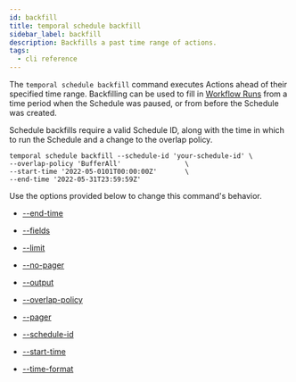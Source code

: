 ```yaml
---
id: backfill
title: temporal schedule backfill
sidebar_label: backfill
description: Backfills a past time range of actions.
tags:
  - cli reference
---
```


The `temporal schedule backfill` command executes Actions ahead of their specified time range.
Backfilling can be used to fill in [Workflow Runs](/concepts/what-is-a-run-id) from a time period when the Schedule was paused, or from before the Schedule was created.

Schedule backfills require a valid Schedule ID, along with the time in which to run the Schedule and a change to the overlap policy.

```
temporal schedule backfill --schedule-id 'your-schedule-id' \
--overlap-policy 'BufferAll' 				\
--start-time '2022-05-0101T00:00:00Z'		\
--end-time '2022-05-31T23:59:59Z'
```

Use the options provided below to change this command's behavior.

- [--end-time](/cli/cmd-options/end-time)

- [--fields](/cli/cmd-options/fields)

- [--limit](/cli/cmd-options/limit)

- [--no-pager](/cli/cmd-options/no-pager)

- [--output](/cli/cmd-options/output)

- [--overlap-policy](/cli/cmd-options/overlap-policy)

- [--pager](/cli/cmd-options/pager)

- [--schedule-id](/cli/cmd-options/schedule-id)

- [--start-time](/cli/cmd-options/start-time)

- [--time-format](/cli/cmd-options/time-format)
